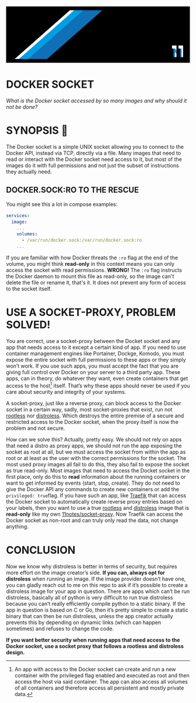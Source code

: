 ![banner](https://github.com/11notes/static/blob/main/img/banner/README.png?raw=true)

# DOCKER SOCKET

*What is the Docker socket accessed by so many images and why should it not be done?*

# SYNOPSIS 📖

The Docker socket is a simple UNIX socket allowing you to connect to the Docker API, instead via TCP, directly via a file. Many images that need to read or interact with the Docker socket need access to it, but most of the images do it with full permissions and not just the subset of instructions they actually need.

## DOCKER.SOCK:RO TO THE RESCUE

You might see this a lot in compose examples:

```yaml
services:
  image:
    ...
    volumes:
      - /var/run/docker.sock:/var/run/docker.sock:ro
    ...
```

If you are familiar with how Docker threats the ```:ro``` flag at the end of the volume, you might think **read-only** in this context means you can only access the socket with read permissions. **WRONG!** The ```:ro``` flag instructs the Docker daemon to mount this file as read-only, so the image can't delete the file or rename it, that's it. It does not prevent any form of access to the socket itself.


# USE A SOCKET-PROXY, PROBLEM SOLVED!

You are correct, use a socket-proxy between the Docket socket and any app that needs access to it except a certain kind of app. If you need to use container management engines like Portainer, Dockge, Komodo, you must expose the entire socket with full permissions to these apps or they simply won’t work. If you use such apps, you must accept the fact that you are giving full control over Docker on your server to a third party app. These apps, can in theory, do whatever they want, even create containers that get access to the host[^1] itself. That’s why these apps should never be used if you care about security and integrity of your systems.

A socket-proxy, just like a reverse proxy, can block access to the Docker socket in a certain way, sadly, most socket-proxies that exist, run not [rootless](https://github.com/11notes/RTFM/blob/main/linux/container/image/rootless.md) nor [distroless](https://github.com/11notes/RTFM/blob/main/linux/container/image/distroless.md). Which destroys the entire premise of a secure and restricted access to the Docker socket, when the proxy itself is now the problem and not secure.

How can we solve this? Actually, pretty easy. We should not rely on apps that need a distro as proxy apps, we should not run the app exposing the socket as root at all, but we must access the socket from within the app as root or at least as the user with the correct permissions for the socket. The most used proxy images all fail to do this, they also fail to expose the socket as true read-only. Most images that need to access the Docket socket in the first place, only do this to **read** information about the running containers or want to get informed by events (start, stop, create). They do not need to give the Docker API any commands to create new containers or add the ```privileged: true```flag. If you have such an app, like [Traefik](https://github.com/11notes/docker-traefik) that can access the Docker socket to automatically create reverse proxy entries based on your labels, then you want to use a true [rootless](https://github.com/11notes/RTFM/blob/main/linux/container/image/rootless.md) and [distroless](https://github.com/11notes/RTFM/blob/main/linux/container/image/distroless.md) image that is **read-only** like my own [11notes/socket-proxy](https://github.com/11notes/docker-socket-proxy). Now Traefik can access the Docker socket as non-root and can truly only read the data, not change anything.


# CONCLUSION

Now we know why distroless is better in terms of security, but requires more effort on the image creator’s side. **If you can, always opt for distroless** when running an image. If the image provider doesn’t have one, you can gladly reach out to me on this repo to ask if it’s possible to create a distroless image for your app in question. There are apps which can’t be run distroless, basically all of python is very difficult to run true distroless because you can’t really efficiently compile python to a static binary. If the app in question is based on C or Go, then it’s pretty simple to create a static binary that can then be run distroless, unless the app creator actually prevents this by depending on dynamic links (which can happen sometimes) and refuses to change the code.

**If you want better security when running apps that need access to the Docker socket, use a socket proxy that follows a rootless and distroless design.**

[^1]: An app with access to the Docker socket can create and run a new container with the privileged flag enabled and executed as root and then access the host via said container. The app can also access all volumes of all containers and therefore access all persistent and mostly private data.